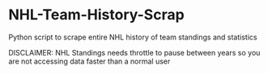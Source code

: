 # NHL-Team-History-Scrap
Python script to scrape entire NHL history of team standings and statistics

DISCLAIMER: NHL Standings needs throttle to pause between years so you are not accessing data faster than a normal user
